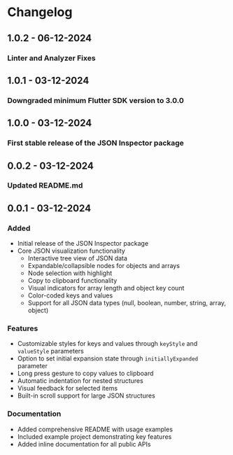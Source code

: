 # Changelog

## 1.0.2 - 06-12-2024

### Linter and Analyzer Fixes

## 1.0.1 - 03-12-2024

### Downgraded minimum Flutter SDK version to 3.0.0

## 1.0.0 - 03-12-2024

### First stable release of the JSON Inspector package

## 0.0.2 - 03-12-2024

### Updated README.md

## 0.0.1 - 03-12-2024

### Added
- Initial release of the JSON Inspector package
- Core JSON visualization functionality
    - Interactive tree view of JSON data
    - Expandable/collapsible nodes for objects and arrays
    - Node selection with highlight
    - Copy to clipboard functionality
    - Visual indicators for array length and object key count
    - Color-coded keys and values
    - Support for all JSON data types (null, boolean, number, string, array, object)

### Features
- Customizable styles for keys and values through `keyStyle` and `valueStyle` parameters
- Option to set initial expansion state through `initiallyExpanded` parameter
- Long press gesture to copy values to clipboard
- Automatic indentation for nested structures
- Visual feedback for selected items
- Built-in scroll support for large JSON structures

### Documentation
- Added comprehensive README with usage examples
- Included example project demonstrating key features
- Added inline documentation for all public APIs